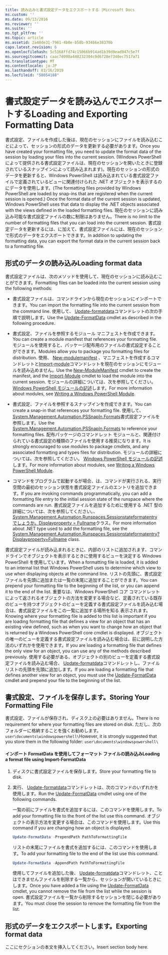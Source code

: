 ```yaml
---
title: 読み込みと書式設定データをエクスポートする |Microsoft Docs
ms.custom: ''
ms.date: 09/13/2016
ms.reviewer: ''
ms.suite: ''
ms.tgt_pltfrm: ''
ms.topic: article
ms.assetid: 2a48de31-7961-4b0e-b58b-93466e38370b
caps.latest.revision: 6
ms.openlocfilehash: 5c5168ffd74c15066b914ad1b39d9ead947c5e7f
ms.sourcegitcommit: caac7d098a448232304c9d6728e7340ec7517a71
ms.translationtype: MT
ms.contentlocale: ja-JP
ms.lasthandoff: 03/16/2019
ms.locfileid: "58054188"
---
```

# <a name="loading-and-exporting-formatting-data"></a><span data-ttu-id="eaad5-102">書式設定データを読み込んでエクスポートする</span><span class="sxs-lookup"><span data-stu-id="eaad5-102">Loading and Exporting Formatting Data</span></span>

<span data-ttu-id="eaad5-103">書式設定、ファイルを作成した後は、現在のセッションにファイルを読み込むことによって、セッションの形式のデータを更新する必要があります。</span><span class="sxs-lookup"><span data-stu-id="eaad5-103">Once you have created your formatting file, you need to update the format data of the session by loading your files into the current session.</span></span> <span data-ttu-id="eaad5-104">(Windows PowerShell によって提供される書式設定ファイルは、現在のセッションを開いたときに登録されているスナップインによって読み込まれます)。現在のセッションの形式のデータを更新すると、Windows PowerShell は読み込まれている書式設定ファイルで定義されているビューに関連付けられた .NET オブジェクトを表示するのにデータを使用します。</span><span class="sxs-lookup"><span data-stu-id="eaad5-104">(The formatting files provided by Windows PowerShell are loaded by snap-ins that are registered when the current session is opened.) Once the format data of the current session is updated, Windows PowerShell uses that data to display the .NET objects associated with the views defined in the loaded formatting files.</span></span> <span data-ttu-id="eaad5-105">現在のセッションに読み込み可能な書式設定ファイルの数に制限はありません。</span><span class="sxs-lookup"><span data-stu-id="eaad5-105">There is no limit to the number of formatting files that you can load into the current session.</span></span> <span data-ttu-id="eaad5-106">書式設定データを更新するには、に加えて、書式設定ファイルには、現在のセッションで形式のデータをエクスポートできます。</span><span class="sxs-lookup"><span data-stu-id="eaad5-106">In addition to updating the formatting data, you can export the format data in the current session back to a formatting file.</span></span>

## <a name="loading-format-data"></a><span data-ttu-id="eaad5-107">形式のデータの読み込み</span><span class="sxs-lookup"><span data-stu-id="eaad5-107">Loading format data</span></span>

<span data-ttu-id="eaad5-108">書式設定ファイルは、次のメソッドを使用して、現在のセッションに読み込むことができます。</span><span class="sxs-lookup"><span data-stu-id="eaad5-108">Formatting files can be loaded into the current session using the following methods:</span></span>

- <span data-ttu-id="eaad5-109">書式設定ファイルは、コマンドラインから現在のセッションにインポートできます。</span><span class="sxs-lookup"><span data-stu-id="eaad5-109">You can import the formatting file into the current session from the command line.</span></span> <span data-ttu-id="eaad5-110">使用して、 [Update-formatdata](/powershell/module/Microsoft.PowerShell.Utility/Update-FormatData)コマンドレットの次の手順で説明します。</span><span class="sxs-lookup"><span data-stu-id="eaad5-110">Use the [Update-FormatData](/powershell/module/Microsoft.PowerShell.Utility/Update-FormatData) cmdlet as described in the following procedure.</span></span>

- <span data-ttu-id="eaad5-111">書式設定、ファイルを参照するモジュール マニフェストを作成できます。</span><span class="sxs-lookup"><span data-stu-id="eaad5-111">You can create a module manifest that references your formatting file.</span></span> <span data-ttu-id="eaad5-112">モジュールを使用すると、パッケージ配布用のファイルの書式設定することができます。</span><span class="sxs-lookup"><span data-stu-id="eaad5-112">Modules allow you to package you formatting files for distribution.</span></span> <span data-ttu-id="eaad5-113">使用、 [New-modulemanifest](/powershell/module/Microsoft.PowerShell.Core/New-ModuleManifest) 、マニフェストを作成するコマンドレットと[Import-module](/powershell/module/Microsoft.PowerShell.Core/Import-Module)コマンドレットを現在のセッションにモジュールを読み込めません。</span><span class="sxs-lookup"><span data-stu-id="eaad5-113">Use the [New-ModuleManifest](/powershell/module/Microsoft.PowerShell.Core/New-ModuleManifest) cmdlet to create the manifest, and the [Import-Module](/powershell/module/Microsoft.PowerShell.Core/Import-Module) cmdlet to load the module into the current session.</span></span> <span data-ttu-id="eaad5-114">モジュールの詳細については、次を参照してください。 [Windows PowerShell モジュールの記述](../module/writing-a-windows-powershell-module.md)します。</span><span class="sxs-lookup"><span data-stu-id="eaad5-114">For more information about modules, see [Writing a Windows PowerShell Module](../module/writing-a-windows-powershell-module.md).</span></span>

- <span data-ttu-id="eaad5-115">書式設定、ファイルを参照するスナップインを作成できます。</span><span class="sxs-lookup"><span data-stu-id="eaad5-115">You can create a snap-in that references your formatting file.</span></span> <span data-ttu-id="eaad5-116">使用して、 [System.Management.Automation.PSSnapIn.Formats](/dotnet/api/System.Management.Automation.PSSnapIn.Formats)書式設定ファイルを参照します。</span><span class="sxs-lookup"><span data-stu-id="eaad5-116">Use the [System.Management.Automation.PSSnapIn.Formats](/dotnet/api/System.Management.Automation.PSSnapIn.Formats) to reference your formatting files.</span></span> <span data-ttu-id="eaad5-117">配布パッケージのコマンドレット モジュールと、関連付けられている書式設定の種類のファイルを使用する推奨になります。</span><span class="sxs-lookup"><span data-stu-id="eaad5-117">It is strongly encouraged to use modules to package cmdlets, and any associated formatting and types files for distribution.</span></span> <span data-ttu-id="eaad5-118">モジュールの詳細については、次を参照してください。 [Windows PowerShell モジュールの記述](../module/writing-a-windows-powershell-module.md)します。</span><span class="sxs-lookup"><span data-stu-id="eaad5-118">For more information about modules, see [Writing a Windows PowerShell Module](../module/writing-a-windows-powershell-module.md).</span></span>

- <span data-ttu-id="eaad5-119">コマンドをプログラムで起動するが場合、は、コマンドが実行される、実行空間の最初のセッション状態を書式設定ファイルのエントリを追加できます。</span><span class="sxs-lookup"><span data-stu-id="eaad5-119">If you are invoking commands programmatically, you can add a formatting file entry to the initial session state of the runspace where the commands are run.</span></span> <span data-ttu-id="eaad5-120">書式設定ファイルを追加するために使用する .NET 型の詳細については、次を参照してください。、 [System.Management.Automation.Runspaces.Sessionstateformatentry でしょうか。Displayproperty = Fullname](/dotnet/api/System.Management.Automation.Runspaces.SessionStateFormatEntry)クラス。</span><span class="sxs-lookup"><span data-stu-id="eaad5-120">For more information about .NET type used to add the formatting file, see the [System.Management.Automation.Runspaces.Sessionstateformatentry?Displayproperty=Fullname](/dotnet/api/System.Management.Automation.Runspaces.SessionStateFormatEntry) class.</span></span>

<span data-ttu-id="eaad5-121">書式設定ファイルが読み込まれるときに、内部のリストに追加されます、コマンドラインでオブジェクトを表示するときに使用するビューを決定する Windows PowerShell を使用しています。</span><span class="sxs-lookup"><span data-stu-id="eaad5-121">When a formatting file is loaded, it is added to an internal list that Windows PowerShell uses to determine which view to use when displaying objects at the command line.</span></span> <span data-ttu-id="eaad5-122">リストの先頭に、書式設定ファイルを先頭に追加または一覧の末尾に追加することができます。</span><span class="sxs-lookup"><span data-stu-id="eaad5-122">You can prepend your formatting file to the beginning of the list, or you can append it to the end of the list.</span></span> <span data-ttu-id="eaad5-123">重要なは、Windows PowerShell コア コマンドレットによって返されるオブジェクトの方法を変更する場合など、定義されている既存のビューを持つオブジェクトのビューを定義する書式設定ファイルを読み込む場合は、書式設定ファイルをこの一覧に追加する場所を知る 表示されます。</span><span class="sxs-lookup"><span data-stu-id="eaad5-123">Knowing where your formatting file is added to this list is important if you are loading formatting file that defines a view for an object that has an existing view defined, such as when you want to change how an object that is returned by a Windows PowerShell core cmdlet is displayed.</span></span> <span data-ttu-id="eaad5-124">オブジェクトの唯一のビューを定義する書式設定ファイルを読み込む場合は、前に説明した方法のいずれかを使用できます。</span><span class="sxs-lookup"><span data-stu-id="eaad5-124">If you are loading a formatting file that defines the only view for an object, you can use any of the methods described previously.</span></span>  <span data-ttu-id="eaad5-125">使用する必要がある、オブジェクトの別のビューを定義する書式設定ファイルを読み込む場合、 [Update-formatdata](/powershell/module/Microsoft.PowerShell.Utility/Update-FormatData)コマンドレットし、ファイル リストの先頭を先頭に追加します。</span><span class="sxs-lookup"><span data-stu-id="eaad5-125">If you are loading a formatting file that defines another view for an object, you must use the [Update-FormatData](/powershell/module/Microsoft.PowerShell.Utility/Update-FormatData) cmdlet and prepend your file to the beginning of the list.</span></span>

## <a name="storing-your-formatting-file"></a><span data-ttu-id="eaad5-126">書式設定、ファイルを保存します。</span><span class="sxs-lookup"><span data-stu-id="eaad5-126">Storing Your Formatting File</span></span>

<span data-ttu-id="eaad5-127">書式設定、ファイルが保存され、ディスク上の必要はありません。</span><span class="sxs-lookup"><span data-stu-id="eaad5-127">There is no requirement for where your formatting files are stored on disk.</span></span> <span data-ttu-id="eaad5-128">ただし、次のフォルダーに格納することを強くお勧めします。 `user\documents\windowspowershell\`</span><span class="sxs-lookup"><span data-stu-id="eaad5-128">However, it is strongly suggested that you store them in the following folder: `user\documents\windowspowershell\`</span></span>

#### <a name="loading-a-format-file-using-import-formatdata"></a><span data-ttu-id="eaad5-129">インポート FormatData を使用してフォーマット ファイルの読み込み</span><span class="sxs-lookup"><span data-stu-id="eaad5-129">Loading a format file using Import-FormatData</span></span>

1. <span data-ttu-id="eaad5-130">ディスクに書式設定ファイルを保存します。</span><span class="sxs-lookup"><span data-stu-id="eaad5-130">Store your formatting file to disk.</span></span>

2. <span data-ttu-id="eaad5-131">実行、 [Update-formatdata](/powershell/module/Microsoft.PowerShell.Utility/Update-FormatData)コマンドレットは、次のコマンドのいずれかを使用します。</span><span class="sxs-lookup"><span data-stu-id="eaad5-131">Run the [Update-FormatData](/powershell/module/Microsoft.PowerShell.Utility/Update-FormatData) cmdlet using one of the following commands.</span></span>

   <span data-ttu-id="eaad5-132">一覧の前にファイルを書式を追加するには、このコマンドを使用します。</span><span class="sxs-lookup"><span data-stu-id="eaad5-132">To add your formatting file to the front of the list use this command.</span></span> <span data-ttu-id="eaad5-133">オブジェクトの表示方法を変更する場合は、このコマンドを使用します。</span><span class="sxs-lookup"><span data-stu-id="eaad5-133">Use this command if you are changing how an object is displayed.</span></span>

   ```powershell
   Update-FormatData -PrependPath PathToFormattingFile
   ```

   <span data-ttu-id="eaad5-134">リストの末尾にファイルを書式を追加するには、このコマンドを使用します。</span><span class="sxs-lookup"><span data-stu-id="eaad5-134">To add your formatting file to the end of the list use this command.</span></span>

   ```powershell
   Update-FormatData -AppendPath PathToFormattingFile
   ```

   <span data-ttu-id="eaad5-135">使用してファイルを追加した後、 [Update-formatdata](/powershell/module/Microsoft.PowerShell.Utility/Update-FormatData)コマンドレット、ことはできませんファイルを削除する一覧から、セッションが開いているときにします。</span><span class="sxs-lookup"><span data-stu-id="eaad5-135">Once you have added a file using the [Update-FormatData](/powershell/module/Microsoft.PowerShell.Utility/Update-FormatData) cmdlet, you cannot remove the file from the list while the session is open.</span></span> <span data-ttu-id="eaad5-136">書式設定ファイルを一覧から削除するセッションを閉じる必要があります。</span><span class="sxs-lookup"><span data-stu-id="eaad5-136">You must close the session to remove the formatting file from the list.</span></span>

## <a name="exporting-format-data"></a><span data-ttu-id="eaad5-137">形式のデータをエクスポートします。</span><span class="sxs-lookup"><span data-stu-id="eaad5-137">Exporting format data</span></span>

<span data-ttu-id="eaad5-138">ここにセクションの本文を挿入してください。</span><span class="sxs-lookup"><span data-stu-id="eaad5-138">Insert section body here.</span></span>
